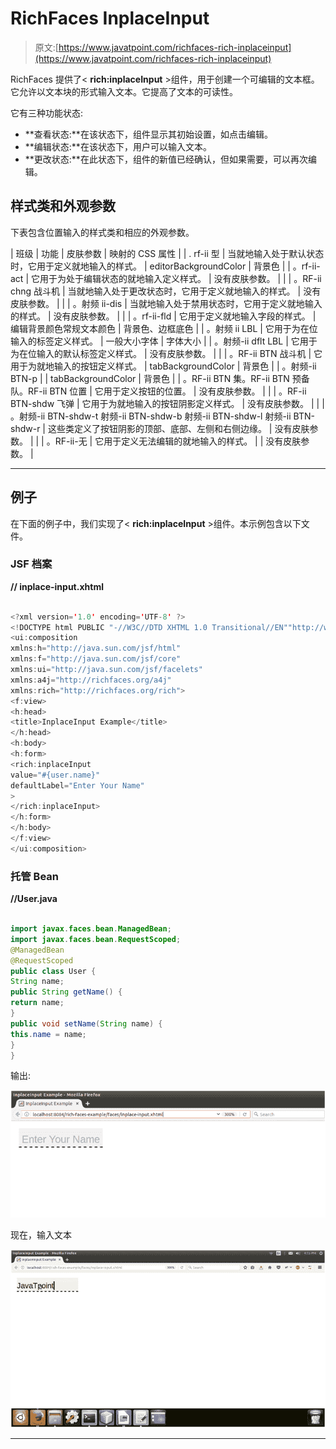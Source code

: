 # RichFaces InplaceInput

> 原文:[https://www.javatpoint.com/richfaces-rich-inplaceinput](https://www.javatpoint.com/richfaces-rich-inplaceinput)

RichFaces 提供了< **rich:inplaceInput** >组件，用于创建一个可编辑的文本框。它允许以文本块的形式输入文本。它提高了文本的可读性。

它有三种功能状态:

*   **查看状态:**在该状态下，组件显示其初始设置，如点击编辑。
*   **编辑状态:**在该状态下，用户可以输入文本。
*   **更改状态:**在此状态下，组件的新值已经确认，但如果需要，可以再次编辑。

## 样式类和外观参数

下表包含位置输入的样式类和相应的外观参数。

| 班级 | 功能 | 皮肤参数 | 映射的 CSS 属性 |
| . rf-ii 型 | 当就地输入处于默认状态时，它用于定义就地输入的样式。 | editorBackgroundColor | 背景色 |
| 。rf-ii-act | 它用于为处于编辑状态的就地输入定义样式。 | 没有皮肤参数。 |  |
| 。RF-ii chng 战斗机 | 当就地输入处于更改状态时，它用于定义就地输入的样式。 | 没有皮肤参数。 |  |
| 。射频 ii-dis | 当就地输入处于禁用状态时，它用于定义就地输入的样式。 | 没有皮肤参数。 |  |
| 。rf-ii-fld | 它用于定义就地输入字段的样式。 | 编辑背景颜色常规文本颜色 | 背景色、边框底色 |
| 。射频 ii LBL | 它用于为在位输入的标签定义样式。 | 一般大小字体 | 字体大小 |
| 。射频-ii dflt LBL | 它用于为在位输入的默认标签定义样式。 | 没有皮肤参数。 |  |
| 。RF-ii BTN 战斗机 | 它用于为就地输入的按钮定义样式。 | tabBackgroundColor | 背景色 |
| 。射频-ii BTN-p |  | tabBackgroundColor | 背景色 |
| 。RF-ii BTN 集。RF-ii BTN 预备队。RF-ii BTN 位置 | 它用于定义按钮的位置。 | 没有皮肤参数。 |  |
| 。RF-ii BTN-shdw 飞弹 | 它用于为就地输入的按钮阴影定义样式。 | 没有皮肤参数。 |  |
| 。射频-ii BTN-shdw-t 射频-ii BTN-shdw-b 射频-ii BTN-shdw-l 射频-ii BTN-shdw-r | 这些类定义了按钮阴影的顶部、底部、左侧和右侧边缘。 | 没有皮肤参数。 |  |
| 。RF-ii-无 | 它用于定义无法编辑的就地输入的样式。 |  | 没有皮肤参数。 |

* * *

## 例子

在下面的例子中，我们实现了< **rich:inplaceInput** >组件。本示例包含以下文件。

### JSF 档案

**// inplace-input.xhtml**

```java

<?xml version='1.0' encoding='UTF-8' ?>
<!DOCTYPE html PUBLIC "-//W3C//DTD XHTML 1.0 Transitional//EN""http://www.w3.org/TR/xhtml1/DTD/xhtml1-transitional.dtd">
<ui:composition 
xmlns:h="http://java.sun.com/jsf/html"
xmlns:f="http://java.sun.com/jsf/core"
xmlns:ui="http://java.sun.com/jsf/facelets"
xmlns:a4j="http://richfaces.org/a4j"
xmlns:rich="http://richfaces.org/rich">
<f:view>
<h:head>
<title>InplaceInput Example</title>
</h:head>
<h:body>
<h:form>
<rich:inplaceInput
value="#{user.name}"
defaultLabel="Enter Your Name"
>
</rich:inplaceInput>
</h:form>
</h:body>
</f:view>
</ui:composition>

```

### 托管 Bean

**//User.java**

```java

import javax.faces.bean.ManagedBean;
import javax.faces.bean.RequestScoped;
@ManagedBean
@RequestScoped
public class User {
String name;
public String getName() {
return name;
}
public void setName(String name) {
this.name = name;
}
}

```

输出:

![RichFaces Inplaceinput 1](img/c6341b308f68f248b40ad52409ef0fcb.png)

现在，输入文本

![RichFaces Inplaceinput 2](img/27e3ddc25b47044b819e207278a4f128.png)

* * *